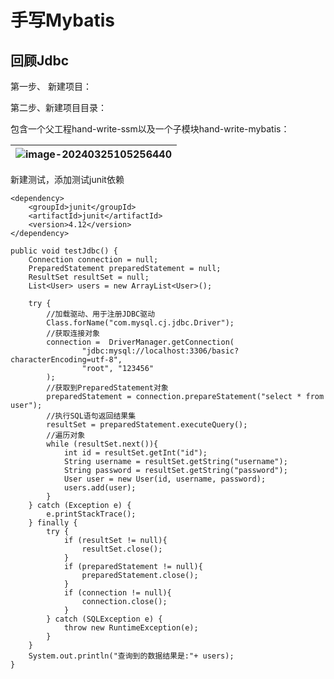 # 手写Mybatis

## 回顾Jdbc

第一步、 新建项目：

第二步、新建项目目录：

包含一个父工程hand-write-ssm以及一个子模块hand-write-mybatis：

| ![image-20240325105256440](D:\1StudyFiles\IDEA\hand-write-ssm\docs\image-20240325105256440.png) |
| ------------------------------------------------------------ |

新建测试，添加测试junit依赖

```
<dependency>
    <groupId>junit</groupId>
    <artifactId>junit</artifactId>
    <version>4.12</version>
</dependency>
```





```
public void testJdbc() {
    Connection connection = null;
    PreparedStatement preparedStatement = null;
    ResultSet resultSet = null;
    List<User> users = new ArrayList<User>();

    try {
        //加载驱动、用于注册JDBC驱动
        Class.forName("com.mysql.cj.jdbc.Driver");
        //获取连接对象
        connection =  DriverManager.getConnection(
                "jdbc:mysql://localhost:3306/basic?characterEncoding=utf-8",
                "root", "123456"
        );
        //获取到PreparedStatement对象
        preparedStatement = connection.prepareStatement("select * from user");
        //执行SQL语句返回结果集
        resultSet = preparedStatement.executeQuery();
        //遍历对象
        while (resultSet.next()){
            int id = resultSet.getInt("id");
            String username = resultSet.getString("username");
            String password = resultSet.getString("password");
            User user = new User(id, username, password);
            users.add(user);
        }
    } catch (Exception e) {
        e.printStackTrace();
    } finally {
        try {
            if (resultSet != null){
                resultSet.close();
            }
            if (preparedStatement != null){
                preparedStatement.close();
            }
            if (connection != null){
                connection.close();
            }
        } catch (SQLException e) {
            throw new RuntimeException(e);
        }
    }
    System.out.println("查询到的数据结果是:"+ users);
}
```

